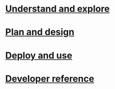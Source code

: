 # [Understand and explore](/understand-explore/microsoft-identity-manager-2016.md)
# [Plan and design](/plan-design/microsoft-identity-manager-2016-supported-platforms.md)
# [Deploy and use](/deploy-use/microsoft-identity-manager-deploy.md)
# [Developer reference](/reference/microsoft-identity-manager-2016-developer-reference.md)
